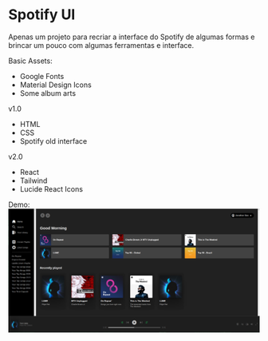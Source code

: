 
# Spotify UI

Apenas um projeto para recriar a interface do Spotify de algumas formas e brincar um pouco com algumas ferramentas e interface.

Basic Assets:
- Google Fonts
- Material Design Icons
- Some album arts

v1.0
- HTML
- CSS
- Spotify old interface

v2.0
- React
- Tailwind
- Lucide React Icons

Demo:
![Demo img](demo.png)
